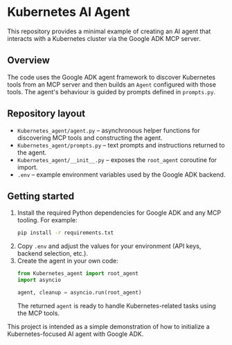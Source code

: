 # Kubernetes AI Agent

This repository provides a minimal example of creating an AI agent that interacts with a Kubernetes cluster via the Google ADK MCP server.

## Overview

The code uses the Google ADK agent framework to discover Kubernetes tools from an MCP server and then builds an `Agent` configured with those tools. The agent's behaviour is guided by prompts defined in `prompts.py`.

## Repository layout

- `Kubernetes_agent/agent.py` – asynchronous helper functions for discovering MCP tools and constructing the agent.
- `Kubernetes_agent/prompts.py` – text prompts and instructions returned to the agent.
- `Kubernetes_agent/__init__.py` – exposes the `root_agent` coroutine for import.
- `.env` – example environment variables used by the Google ADK backend.

## Getting started

1. Install the required Python dependencies for Google ADK and any MCP tooling. For example:
   ```bash
   pip install -r requirements.txt
   ```
2. Copy `.env` and adjust the values for your environment (API keys, backend selection, etc.).
3. Create the agent in your own code:
   ```python
   from Kubernetes_agent import root_agent
   import asyncio

   agent, cleanup = asyncio.run(root_agent)
   ```
   The returned `agent` is ready to handle Kubernetes-related tasks using the MCP tools.

This project is intended as a simple demonstration of how to initialize a Kubernetes-focused AI agent with Google ADK.
